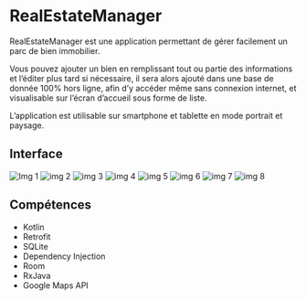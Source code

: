 # RealEstateManager

RealEstateManager est une application permettant de gérer facilement un parc de bien immobilier.

Vous pouvez ajouter un bien en remplissant tout ou partie des informations et l’éditer plus tard si nécessaire, il sera alors ajouté dans une base de donnée 100% hors ligne, afin d’y accéder même sans connexion internet, et visualisable sur l’écran d’accueil sous forme de liste.

L’application est utilisable sur smartphone et tablette en mode portrait et paysage.

## Interface

![Img 1](https://user-images.githubusercontent.com/37068762/168561845-6c161fca-7e15-4128-ae9e-d56ee20e56d7.png)
![img 2](https://user-images.githubusercontent.com/37068762/168561850-5f75d360-4e4c-430a-b17c-cf64b2badb56.png)
![img 3](https://user-images.githubusercontent.com/37068762/168561851-c612d322-7a45-4456-9bbd-60842ad90a94.png)
![img 4](https://user-images.githubusercontent.com/37068762/168561853-09fc268c-4137-4a53-824d-2b71bedf3cf5.png)
![img 5](https://user-images.githubusercontent.com/37068762/168561855-c6038aaa-6662-4489-8a13-9671d724326b.png)
![img 6](https://user-images.githubusercontent.com/37068762/168561857-ef92fdb5-be5c-46e0-ab02-34d451025a38.png)
![img 7](https://user-images.githubusercontent.com/37068762/168561858-5b84aa58-dded-4abe-ba1e-a1df3192bb77.png)
![img 8](https://user-images.githubusercontent.com/37068762/168561860-84cf247c-ed73-48c9-84f0-27e4d2fb8ec1.png)



## Compétences

* Kotlin
* Retrofit
* SQLite
* Dependency Injection
* Room
* RxJava
* Google Maps API
